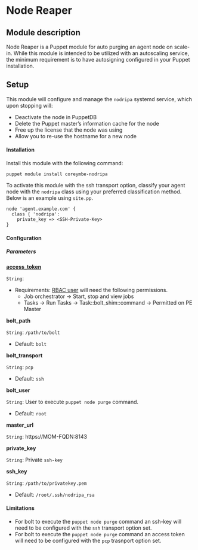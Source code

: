 # Node Reaper

## Module description

Node Reaper is a Puppet module for auto purging an agent node on scale-in. While this module is intended to be utilized with an autoscaling service, the minimum requirement is to have autosigning configured in your Puppet installation.

## Setup

This module will configure and manage the `nodripa` systemd service, which upon stopping will:

  * Deactivate the node in PuppetDB
  * Delete the Puppet master’s information cache for the node
  * Free up the license that the node was using
  * Allow you to re-use the hostname for a new node

#### Installation

Install this module with the following command:

```
puppet module install coreymbe-nodripa
```

To activate this module with the ssh transport option, classify your agent node with the `nodripa` class using your preferred classification method. Below is an example using `site.pp`.

```puppet
node 'agent.example.com' {
  class { 'nodripa':
    private_key => <SSH-Private-Key>
}
```

#### Configuration

##### Parameters

**[access_token](https://puppet.com/docs/pe/2019.8/rbac_token_auth_intro.html#generate_a_token_using_puppet_access)**

`String`:

  * Requirements: [RBAC user](https://puppet.com/docs/pe/2019.8/rbac_user_roles_intro.html) will need the following permissions.
    * Job orchestrator -> Start, stop and view jobs
    * Tasks -> Run Tasks -> Task::bolt_shim::command -> Permitted on PE Master

**bolt_path**

`String`: `/path/to/bolt`
  * Default: `bolt`

**bolt_transport**

`String`: `pcp`
  * Default: `ssh`

**bolt_user**

`String`: User to execute `puppet node purge` command.
  * Default: `root`

**master_url**

`String`: https://MOM-FQDN:8143

**private_key**

`String`: Private `ssh-key`

**ssh_key**

`String`: `/path/to/privatekey.pem`
  * Default: `/root/.ssh/nodripa_rsa`

#### Limitations

* For bolt to execute the `puppet node purge` command an ssh-key will need to be configured with the `ssh` transport option set.
* For bolt to execute the `puppet node purge` command an access token will need to be configured with the `pcp` trasnport option set.
